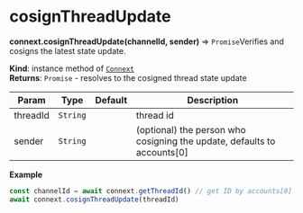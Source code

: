 # cosignThreadUpdate

**connext.cosignThreadUpdate\(**channelId, sender**\)** ⇒ `Promise`Verifies and cosigns the latest state update.

**Kind**: instance method of [`Connext`](./#Connext)  
**Returns**: `Promise` - resolves to the cosigned thread state update

| Param | Type | Default | Description |
| --- | --- | --- | --- |
| threadId | `String` |  | thread id |
| sender | `String` |  | \(optional\) the person who cosigning the update, defaults to accounts\[0\] |

**Example**

```javascript
const channelId = await connext.getThreadId() // get ID by accounts[0] and open status by default
await connext.cosignThreadUpdate(threadId)
```

